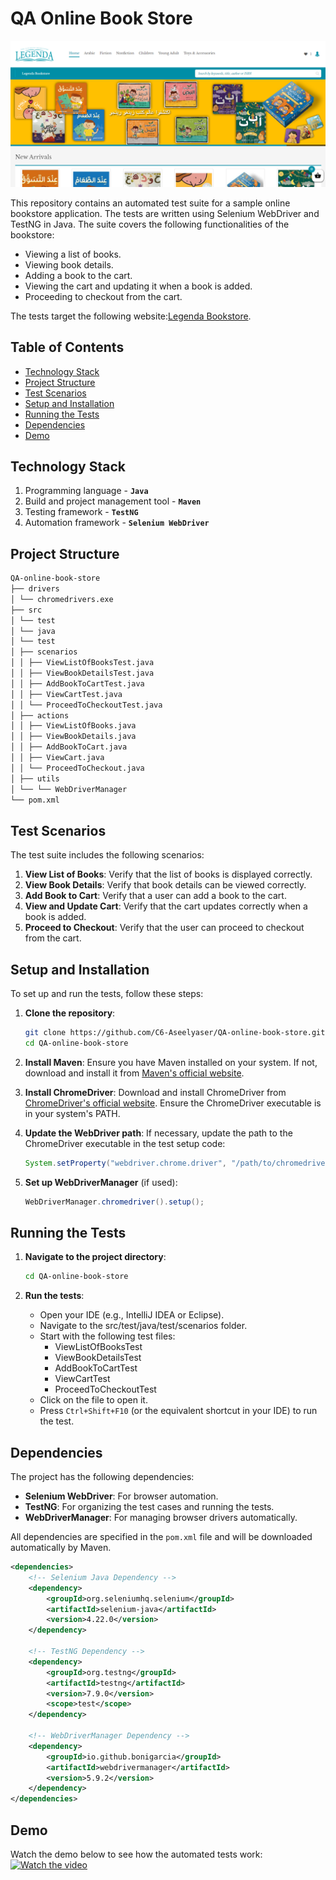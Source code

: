 # QA Online Book Store
![img_1.png](img_1.png)

This repository contains an automated test suite for a sample online bookstore application. The tests are written using Selenium WebDriver and TestNG in Java. The suite covers the following functionalities of the bookstore:
- Viewing a list of books.
- Viewing book details.
- Adding a book to the cart.
- Viewing the cart and updating it when a book is added.
- Proceeding to checkout from the cart.

The tests target the following website:[Legenda Bookstore](https://legendabookstore.com/).

## Table of Contents

- [Technology Stack](#Technology-Stack)
- [Project Structure](#project-structure)
- [Test Scenarios](#test-scenarios)
- [Setup and Installation](#setup-and-installation)
- [Running the Tests](#running-the-tests)
- [Dependencies](#dependencies)
- [Demo](#demo)


## Technology Stack
1. Programming language - **`Java`** 
2. Build and project management tool - **`Maven`** 
3. Testing framework - **`TestNG`**
4. Automation framework - **`Selenium WebDriver`** 


## Project Structure

```bash
QA-online-book-store
├── drivers
│ └── chromedrivers.exe
├── src
│ └── test
│ └── java
│ └── test
│ ├── scenarios
│ │ ├── ViewListOfBooksTest.java
│ │ ├── ViewBookDetailsTest.java
│ │ ├── AddBookToCartTest.java
│ │ ├── ViewCartTest.java
│ │ └── ProceedToCheckoutTest.java
│ ├── actions
│ │ ├── ViewListOfBooks.java
│ │ ├── ViewBookDetails.java
│ │ ├── AddBookToCart.java
│ │ ├── ViewCart.java
│ │ └── ProceedToCheckout.java
│ ├── utils
│ └── └── WebDriverManager
└── pom.xml
```

## Test Scenarios

The test suite includes the following scenarios:

1. **View List of Books**: Verify that the list of books is displayed correctly.
2. **View Book Details**: Verify that book details can be viewed correctly.
3. **Add Book to Cart**: Verify that a user can add a book to the cart.
4. **View and Update Cart**: Verify that the cart updates correctly when a book is added.
5. **Proceed to Checkout**: Verify that the user can proceed to checkout from the cart.
## Setup and Installation

To set up and run the tests, follow these steps:

1. **Clone the repository**:
    ```bash
    git clone https://github.com/C6-Aseelyaser/QA-online-book-store.git
    cd QA-online-book-store
    ```

2. **Install Maven**: Ensure you have Maven installed on your system. If not, download and install it from [Maven's official website](https://maven.apache.org/install.html).

3. **Install ChromeDriver**: Download and install ChromeDriver from [ChromeDriver's official website](https://developer.chrome.com/docs/chromedriver/downloads). Ensure the ChromeDriver executable is in your system's PATH.

4. **Update the WebDriver path**: If necessary, update the path to the ChromeDriver executable in the test setup code:
    ```java
    System.setProperty("webdriver.chrome.driver", "/path/to/chromedriver");
    ```

5. **Set up WebDriverManager** (if used):
    ```java
    WebDriverManager.chromedriver().setup();
    ```

## Running the Tests

1. **Navigate to the project directory**:
    ```bash
    cd QA-online-book-store
    ```

2. **Run the tests**:
   - Open your IDE (e.g., IntelliJ IDEA or Eclipse).
   - Navigate to the src/test/java/test/scenarios folder.
   - Start with the following test files:
     - ViewListOfBooksTest
     - ViewBookDetailsTest 
     - AddBookToCartTest 
     - ViewCartTest 
     - ProceedToCheckoutTest
   - Click on the file to open it.
   - Press `Ctrl+Shift+F10` (or the equivalent shortcut in your IDE) to run the test.

## Dependencies

The project has the following dependencies:

- **Selenium WebDriver**: For browser automation.
- **TestNG**: For organizing the test cases and running the tests.
- **WebDriverManager**: For managing browser drivers automatically.

All dependencies are specified in the `pom.xml` file and will be downloaded automatically by Maven.

```xml
<dependencies>
    <!-- Selenium Java Dependency -->
    <dependency>
        <groupId>org.seleniumhq.selenium</groupId>
        <artifactId>selenium-java</artifactId>
        <version>4.22.0</version>
    </dependency>

    <!-- TestNG Dependency -->
    <dependency>
        <groupId>org.testng</groupId>
        <artifactId>testng</artifactId>
        <version>7.9.0</version>
        <scope>test</scope>
    </dependency>
    
    <!-- WebDriverManager Dependency -->
    <dependency>
        <groupId>io.github.bonigarcia</groupId>
        <artifactId>webdrivermanager</artifactId>
        <version>5.9.2</version>
    </dependency>
</dependencies>
```
## Demo

Watch the demo below to see how the automated tests work:
[![Watch the video](https://img.youtube.com/vi/dSwbmEWFmG0/maxresdefault.jpg)](https://www.youtube.com/watch?v=dSwbmEWFmG0)



